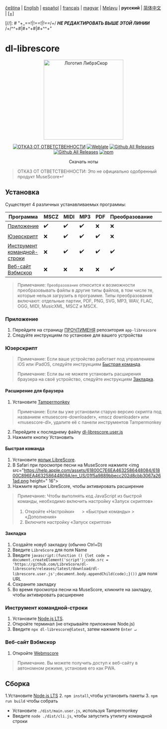 <div dir="ltr" align="left">

‎[čeština](/docs/cs/PŘEČTĚTEMĚ.md) | ‎[English](/docs/en/README.md) | ‎[español](/docs/es/LÉAME.md) | ‎[français](/docs/fr/LISEZMOI.md) | ‎[magyar](/docs/hu/OLVASSAEL.md) | ‎[Melayu](/docs/ms/BACASAYA.md) | ‎**русский** | ‎[简体中文](/docs/zh-Hans/自述文件.md) | ‎[[+]](https://weblate.librescore.org/projects/librescore/docs)

[//]: # "\+\_==!|!=_=!|!==_/+/ ***НЕ РЕДАКТИРОВАТЬ ВЫШЕ ЭТОЙ ЛИНИИ*** /+/^^+#|#+^+#|#+^^\+\"

# dl-librescore

<div align="center">

<img src="https://github.com/LibreScore/dl-musescore/raw/master/images/logo.png" width="256" alt="Логотип ЛибрэСкор">

[![ОТКАЗ ОТ ОТВЕТСТВЕННОСТИ](https://img.shields.io/discord/774491656643674122?color=5865F2&label=&labelColor=555555&logo=discord&logoColor=FFFFFF)](https://discord.gg/DKu7cUZ4XQ) [![Weblate](https://weblate.librescore.org/widgets/librescore/-/dl-librescore/svg-badge.svg)](https://weblate.librescore.org/engage/librescore) [![Github All Releases](https://img.shields.io/github/downloads/LibreScore/app-librescore/total.svg?label=App)](https://github.com/LibreScore/app-librescore/releases/latest) [![Github All Releases](https://img.shields.io/github/downloads/LibreScore/dl-librescore/total.svg?label=Userscript)](https://github.com/LibreScore/dl-librescore/releases/latest) [![npm](https://img.shields.io/npm/dt/dl-librescore?label=Command-line+tool)](https://www.npmjs.com/package/dl-librescore)

Скачать ноты

</div>

> ОТКАЗ ОТ ОТВЕТСТВЕННОСТИ: Это не официально одобренный продукт MuseScore↵

## Установка

Существует 4 различных устанавливаемых программы:

| Программа                                                                            | MSCZ | MIDI | MP3 | PDF | Преобразование |     | Windows | macOS | Linux | Android | iOS/iPadOS |
| ---------------------------------------------------------------------------------- | ---- | ---- | --- | --- | ---------- | --- | ------- | ----- | ----- | ------- | ---------- |
| [Приложение](#приложение)                             | ✔️   | ✔️   | ✔️  | ❌  | ❌         |     | ✔️      | ✔️    | ✔️    | ✔️      | ❌         |
| [Юзерскрипт](#юзерскрипт)               | ❌   | ✔️   | ✔️  | ✔️  | ❌         |     | ✔️      | ✔️    | ✔️    | ✔️      | ✔️         |
| [Инструмент командной-строки](#инструмент-командной-строки) | ❌   | ✔️   | ✔️  | ✔️  | ✔️         |     | ✔️      | ✔️    | ✔️    | ✔️      | ❌         |
| [Веб-сайт Вэбмскор](#веб-сайт-вэбмскор) | ❌   | ❌   | ❌  | ❌  | ✔️         |     | ✔️      | ✔️    | ✔️    | ✔️      | ✔️         |

> Примечание: `Преобразование` относится к возможности преобразовывать файлы в другие типы файлов, в том числе те, которые нельзя загрузить в программе.
> Типы преобразования включают: отдельные партии, PDF, PNG, SVG, MP3, WAV, FLAC, OGG, MIDI, MusicXML, MSCZ и MSCX.

### Приложение

1. Перейдите на страницу [ПРОЧТИМЕНЯ](https://github.com/LibreScore/app-librescore/blob/master/docs/ru/ПРОЧТИМЕНЯ.md#установка) репозитория `app-librescore`
2. Следуйте инструкциям по установке для вашего устройства

### Юзерскрипт

> Примечание: Если ваше устройство работает под управлением iOS или iPadOS, следуйте инструкциям [Быстрая команда](#быстрая-команда).
>
> Примечание: Если вы не можете установить расширения браузера на своё устройство, следуйте инструкциям [Закладка](#закладка).

#### Расширение для браузера

1. Установите [Tampermonkey](https://www.tampermonkey.net/?locale=ru)

> Примечание: Если вы уже установили старую версию скрипта под названием «musescore-downloader», «mscz downloader» или «musescore-dl», удалите её с панели инструментов Tampermonkey

2. Перейдите к последнему файлу [dl-librescore.user.js](https://github.com/LibreScore/dl-librescore/releases/latest/download/dl-librescore.user.js)
3. Нажмите кнопку Установить

#### Быстрая команда

1. Установите [ярлык LibreScore](https://www.icloud.com/shortcuts/901d8778d2da4f7db9272d3b2232d0fe).
2. В Safari при просмотре песни на MuseScore нажмите <img src="https://help.apple.com/assets/61800C7E6EA4632586448084/61800C896EA463258644809A/en_US/01f5a9889bbecc202d8cbb3067a261ad.png height=" 16">
3. Нажмите ярлык LibreScore, чтобы активировать расширение

> Примечание: Чтобы выполнять код JavaScript из быстрой команды, необходимо включить настройку «Запуск скриптов»
>
> 1. Откройте «Настройки» <img src="https://help.apple.com/assets/61800C7E6EA4632586448084/61800C896EA463258644809A/en_US/492fec5aff74dbdef9b526177c3804b4.png" height="16"> > «Быстрые команды» > «Дополнения»
> 2. Включите настройку «Запуск скриптов»

#### Закладка

1. Создайте новуб закладку (обычно Ctrl+D)
2. Введите `LibreScore` для поля Name
3. Введите `javascript:(function () {let code = document.createElement('script');code.src = 'https://github.com/LibreScore/dl-librescore/releases/latest/download/dl-librescore.user.js';document.body.appendChild(code);}())` для поля URL
4. Сохраните закладку
5. Во время просмотра песни на MuseScore, кликните на закладку, чтобы активировать расширение

### Инструмент командной-строки

1. Установите [Node.js LTS](https://nodejs.org).
2. Откройте терминал (не открывайте приложение Node.js)
3. Введите `npx dl-librescore@latest`, затем нажмите `Enter ↵`

### Веб-сайт Вэбмскор

1. Откройте [Webmscore](https://webmscore-pwa.librescore.org)

> Примечание. Вы можете получить доступ к веб-сайту в автономном режиме, установив его как PWA.

## Сборка

1.Установите [Node.js LTS](https://nodejs.org/ru)
2. `npm install`,чтобы установить пакеты
3. `npm run build` чтобы собрать

- Установите `./dist/main.user.js`, используя Tampermonkey
- Введите `node ./dist/cli.js`, чтобы запустить утилиту командной строки

</div>

